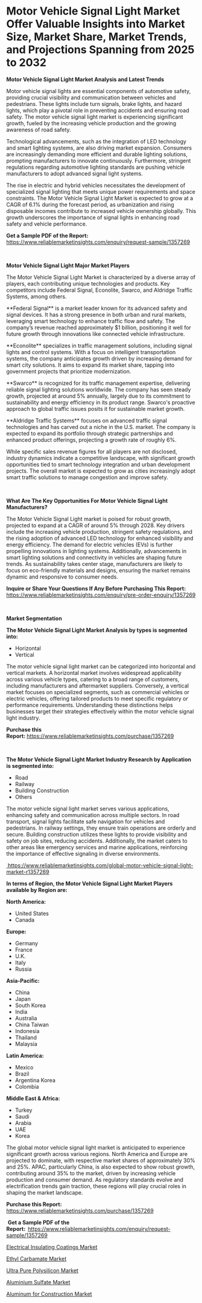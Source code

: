 <p><h1>Motor Vehicle Signal Light Market Offer Valuable Insights into Market Size, Market Share, Market Trends, and Projections Spanning from 2025 to 2032</h1></p><p><strong>Motor Vehicle Signal Light Market Analysis and Latest Trends</strong></p>
<p><p>Motor vehicle signal lights are essential components of automotive safety, providing crucial visibility and communication between vehicles and pedestrians. These lights include turn signals, brake lights, and hazard lights, which play a pivotal role in preventing accidents and ensuring road safety. The motor vehicle signal light market is experiencing significant growth, fueled by the increasing vehicle production and the growing awareness of road safety. </p><p>Technological advancements, such as the integration of LED technology and smart lighting systems, are also driving market expansion. Consumers are increasingly demanding more efficient and durable lighting solutions, prompting manufacturers to innovate continuously. Furthermore, stringent regulations regarding automotive lighting standards are pushing vehicle manufacturers to adopt advanced signal light systems. </p><p>The rise in electric and hybrid vehicles necessitates the development of specialized signal lighting that meets unique power requirements and space constraints. The Motor Vehicle Signal Light Market is expected to grow at a CAGR of 6.1% during the forecast period, as urbanization and rising disposable incomes contribute to increased vehicle ownership globally. This growth underscores the importance of signal lights in enhancing road safety and vehicle performance.</p></p>
<p><strong>Get a Sample PDF of the Report:&nbsp;</strong> <a href="https://www.reliablemarketinsights.com/enquiry/request-sample/1357269?utm_campaign=2102&utm_medium=2&utm_source=Github&utm_content=ia&utm_term=28022025&utm_id=motor-vehicle-signal-light">https://www.reliablemarketinsights.com/enquiry/request-sample/1357269</a></p>
<p>&nbsp;</p>
<p><strong>Motor Vehicle Signal Light Major Market Players</strong></p>
<p><p>The Motor Vehicle Signal Light Market is characterized by a diverse array of players, each contributing unique technologies and products. Key competitors include Federal Signal, Econolite, Swarco, and Aldridge Traffic Systems, among others.</p><p>**Federal Signal** is a market leader known for its advanced safety and signal devices. It has a strong presence in both urban and rural markets, leveraging smart technology to enhance traffic flow and safety. The company’s revenue reached approximately $1 billion, positioning it well for future growth through innovations like connected vehicle infrastructure.</p><p>**Econolite** specializes in traffic management solutions, including signal lights and control systems. With a focus on intelligent transportation systems, the company anticipates growth driven by increasing demand for smart city solutions. It aims to expand its market share, tapping into government projects that prioritize modernization.</p><p>**Swarco** is recognized for its traffic management expertise, delivering reliable signal lighting solutions worldwide. The company has seen steady growth, projected at around 5% annually, largely due to its commitment to sustainability and energy efficiency in its product range. Swarco's proactive approach to global traffic issues posits it for sustainable market growth.</p><p>**Aldridge Traffic Systems** focuses on advanced traffic signal technologies and has carved out a niche in the U.S. market. The company is expected to expand its portfolio through strategic partnerships and enhanced product offerings, projecting a growth rate of roughly 6%.</p><p>While specific sales revenue figures for all players are not disclosed, industry dynamics indicate a competitive landscape, with significant growth opportunities tied to smart technology integration and urban development projects. The overall market is expected to grow as cities increasingly adopt smart traffic solutions to manage congestion and improve safety.</p></p>
<p>&nbsp;</p>
<p><strong>What Are The Key Opportunities For Motor Vehicle Signal Light Manufacturers?</strong></p>
<p><p>The Motor Vehicle Signal Light market is poised for robust growth, projected to expand at a CAGR of around 5% through 2028. Key drivers include the increasing vehicle production, stringent safety regulations, and the rising adoption of advanced LED technology for enhanced visibility and energy efficiency. The demand for electric vehicles (EVs) is further propelling innovations in lighting systems. Additionally, advancements in smart lighting solutions and connectivity in vehicles are shaping future trends. As sustainability takes center stage, manufacturers are likely to focus on eco-friendly materials and designs, ensuring the market remains dynamic and responsive to consumer needs.</p></p>
<p><strong>Inquire or Share Your Questions If Any Before Purchasing This Report:</strong> <a href="https://www.reliablemarketinsights.com/enquiry/pre-order-enquiry/1357269?utm_campaign=2102&utm_medium=2&utm_source=Github&utm_content=ia&utm_term=28022025&utm_id=motor-vehicle-signal-light">https://www.reliablemarketinsights.com/enquiry/pre-order-enquiry/1357269</a></p>
<p>&nbsp;</p>
<p><strong>Market Segmentation</strong></p>
<p><strong>The Motor Vehicle Signal Light Market Analysis by types is segmented into:</strong></p>
<p><ul><li>Horizontal</li><li>Vertical</li></ul></p>
<p><p>The motor vehicle signal light market can be categorized into horizontal and vertical markets. A horizontal market involves widespread applicability across various vehicle types, catering to a broad range of customers, including manufacturers and aftermarket suppliers. Conversely, a vertical market focuses on specialized segments, such as commercial vehicles or electric vehicles, offering tailored products to meet specific regulatory or performance requirements. Understanding these distinctions helps businesses target their strategies effectively within the motor vehicle signal light industry.</p></p>
<p><strong>Purchase this Report:&nbsp;</strong><a href="https://www.reliablemarketinsights.com/purchase/1357269?utm_campaign=2102&utm_medium=2&utm_source=Github&utm_content=ia&utm_term=28022025&utm_id=motor-vehicle-signal-light">https://www.reliablemarketinsights.com/purchase/1357269</a></p>
<p>&nbsp;</p>
<p><strong>The Motor Vehicle Signal Light Market Industry Research by Application is segmented into:</strong></p>
<p><ul><li>Road</li><li>Railway</li><li>Building Construction</li><li>Others</li></ul></p>
<p><p>The motor vehicle signal light market serves various applications, enhancing safety and communication across multiple sectors. In road transport, signal lights facilitate safe navigation for vehicles and pedestrians. In railway settings, they ensure train operations are orderly and secure. Building construction utilizes these lights to provide visibility and safety on job sites, reducing accidents. Additionally, the market caters to other areas like emergency services and marine applications, reinforcing the importance of effective signaling in diverse environments.</p></p>
<p><a href="https://www.reliablemarketinsights.com/global-motor-vehicle-signal-light-market-r1357269?utm_campaign=2102&utm_medium=2&utm_source=Github&utm_content=ia&utm_term=28022025&utm_id=motor-vehicle-signal-light">&nbsp;https://www.reliablemarketinsights.com/global-motor-vehicle-signal-light-market-r1357269</a></p>
<p><strong>In terms of Region, the Motor Vehicle Signal Light Market Players available by Region are:</strong></p>
<p>
    <p> <strong> North America: </strong>
        <ul>
            <li>United States</li>
            <li>Canada</li>
        </ul>
        </p> 
    <p> <strong> Europe: </strong>
        <ul>
            <li>Germany</li>
            <li>France</li>
            <li>U.K.</li>
            <li>Italy</li>
            <li>Russia</li>
        </ul>
        </p> 
    <p> <strong> Asia-Pacific: </strong>
        <ul>
            <li>China</li>
            <li>Japan</li>
            <li>South Korea</li>
            <li>India</li>
            <li>Australia</li>
            <li>China Taiwan</li>
            <li>Indonesia</li>
            <li>Thailand</li>
            <li>Malaysia</li>
        </ul>
        </p> 
    <p> <strong> Latin America: </strong>
        <ul>
            <li>Mexico</li>
            <li>Brazil</li>
            <li>Argentina Korea</li>
            <li>Colombia</li>
        </ul>
        </p> 
    <p> <strong> Middle East & Africa: </strong>
        <ul>
            <li>Turkey</li>
            <li>Saudi</li>
            <li>Arabia</li>
            <li>UAE</li>
            <li>Korea</li>
        </ul>
    </p>
    </p>
<p><p>The global motor vehicle signal light market is anticipated to experience significant growth across various regions. North America and Europe are projected to dominate, with respective market shares of approximately 30% and 25%. APAC, particularly China, is also expected to show robust growth, contributing around 35% to the market, driven by increasing vehicle production and consumer demand. As regulatory standards evolve and electrification trends gain traction, these regions will play crucial roles in shaping the market landscape.</p></p>
<p><strong>Purchase this Report: </strong><a href="https://www.reliablemarketinsights.com/purchase/1357269?utm_campaign=2102&utm_medium=2&utm_source=Github&utm_content=ia&utm_term=28022025&utm_id=motor-vehicle-signal-light">https://www.reliablemarketinsights.com/purchase/1357269</a></p>
<p>&nbsp;<strong>Get a Sample PDF of the Report:&nbsp;&nbsp;</strong><a href="https://www.reliablemarketinsights.com/enquiry/request-sample/1357269?utm_campaign=2102&utm_medium=2&utm_source=Github&utm_content=ia&utm_term=28022025&utm_id=motor-vehicle-signal-light">https://www.reliablemarketinsights.com/enquiry/request-sample/1357269</a></p>
<p><strong></strong></p>
<p><p><a href="https://github.com/lanuskarnajc/Market-Research-Report-List-1/blob/main/electrical-insulating-coatings-market.md?utm_campaign=2102&utm_medium=2&utm_source=Github&utm_content=ia&utm_term=28022025&utm_id=motor-vehicle-signal-light">Electrical Insulating Coatings Market</a></p><p><a href="https://github.com/haajipauget/Market-Research-Report-List-1/blob/main/ethyl-carbamate-market.md?utm_campaign=2102&utm_medium=2&utm_source=Github&utm_content=ia&utm_term=28022025&utm_id=motor-vehicle-signal-light">Ethyl Carbamate Market</a></p><p><a href="https://github.com/sanokdagada01/Market-Research-Report-List-1/blob/main/ultra-pure-polysilicon-market.md?utm_campaign=2102&utm_medium=2&utm_source=Github&utm_content=ia&utm_term=28022025&utm_id=motor-vehicle-signal-light">Ultra Pure Polysilicon Market</a></p><p><a href="https://github.com/styeslobann2/Market-Research-Report-List-1/blob/main/aluminium-sulfate-market.md?utm_campaign=2102&utm_medium=2&utm_source=Github&utm_content=ia&utm_term=28022025&utm_id=motor-vehicle-signal-light">Aluminium Sulfate Market</a></p><p><a href="https://github.com/popoialraih3/Market-Research-Report-List-1/blob/main/aluminum-for-construction-market.md?utm_campaign=2102&utm_medium=2&utm_source=Github&utm_content=ia&utm_term=28022025&utm_id=motor-vehicle-signal-light">Aluminum for Construction Market</a></p></p>
